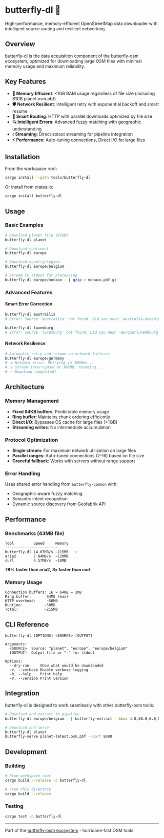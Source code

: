 # butterfly-dl 🦋

High-performance, memory-efficient OpenStreetMap data downloader with intelligent source routing and resilient networking.

## Overview

butterfly-dl is the data acquisition component of the butterfly-osm ecosystem, optimized for downloading large OSM files with minimal memory usage and maximum reliability.

## Key Features

- **🚀 Memory Efficient**: <1GB RAM usage regardless of file size (including 81GB planet.osm.pbf)
- **🛡️ Network Resilient**: Intelligent retry with exponential backoff and smart resume
- **🧠 Smart Routing**: HTTP with parallel downloads optimized by file size
- **🔍 Intelligent Errors**: Advanced fuzzy matching with geographic understanding
- **💧 Streaming**: Direct stdout streaming for pipeline integration
- **⚡ Performance**: Auto-tuning connections, Direct I/O for large files

## Installation

From the workspace root:
```bash
cargo install --path tools/butterfly-dl
```

Or install from crates.io:
```bash
cargo install butterfly-dl
```

## Usage

### Basic Examples

```bash
# Download planet file (81GB)
butterfly-dl planet

# Download continent 
butterfly-dl europe

# Download country/region
butterfly-dl europe/belgium

# Stream to stdout for processing
butterfly-dl europe/monaco - | gzip > monaco.pbf.gz
```

### Advanced Features

#### Smart Error Correction
```bash
butterfly-dl austrailia
# Error: Source 'austrailia' not found. Did you mean 'australia-oceania'?

butterfly-dl luxemburg
# Error: Source 'luxemburg' not found. Did you mean 'europe/luxembourg'?
```

#### Network Resilience
```bash
# Automatic retry and resume on network failures
butterfly-dl europe/germany
# ⚠️ Network error: Retrying in 1000ms...
# ⚠️ Stream interrupted at 300MB, resuming...
# ✅ Download completed!
```

## Architecture

### Memory Management
- **Fixed 64KB buffers**: Predictable memory usage
- **Ring buffer**: Maintains chunk ordering efficiently
- **Direct I/O**: Bypasses OS cache for large files (>1GB)
- **Streaming writes**: No intermediate accumulation

### Protocol Optimization
- **Single stream**: For maximum network utilization on large files
- **Parallel ranges**: Auto-tuned connections (2-16) based on file size
- **Graceful fallback**: Works with servers without range support

### Error Handling
Uses shared error handling from `butterfly-common` with:
- Geographic-aware fuzzy matching
- Semantic intent recognition
- Dynamic source discovery from Geofabrik API

## Performance

### Benchmarks (43MB file)
```
Tool         Speed     Memory    
------------------------
butterfly-dl 14.07MB/s ~215MB   ✅
aria2        7.84MB/s  ~120MB   
curl         4.57MB/s  ~10MB    
```

**79% faster than aria2, 3x faster than curl**

### Memory Usage
```
Connection buffers: 16 × 64KB = 1MB
Ring buffer:       64MB (max)
HTTP overhead:     ~50MB
Runtime:          ~50MB
Total:            ~215MB
```

## CLI Reference

```
butterfly-dl [OPTIONS] <SOURCE> [OUTPUT]

Arguments:
  <SOURCE>  Source: "planet", "europe", "europe/belgium"
  [OUTPUT]  Output file or "-" for stdout

Options:
  --dry-run     Show what would be downloaded
  -v, --verbose Enable verbose logging
  -h, --help    Print help
  -V, --version Print version
```

## Integration

butterfly-dl is designed to work seamlessly with other butterfly-osm tools:

```bash
# Download and extract in pipeline
butterfly-dl europe/belgium - | butterfly-extract --bbox 4.0,50.0,6.0,52.0 - processed.pbf

# Download and serve
butterfly-dl planet
butterfly-serve planet-latest.osm.pbf --port 8080
```

## Development

### Building
```bash
# From workspace root
cargo build --release -p butterfly-dl

# From this directory
cargo build --release
```

### Testing
```bash
cargo test -p butterfly-dl
```

---

Part of the [butterfly-osm ecosystem](../../README.md) - hurricane-fast OSM tools.